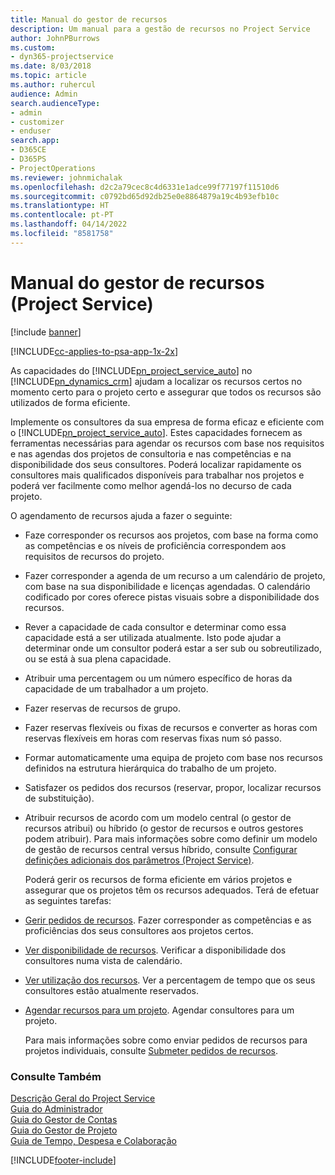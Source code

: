 ```yaml
---
title: Manual do gestor de recursos
description: Um manual para a gestão de recursos no Project Service
author: JohnPBurrows
ms.custom:
- dyn365-projectservice
ms.date: 8/03/2018
ms.topic: article
ms.author: ruhercul
audience: Admin
search.audienceType:
- admin
- customizer
- enduser
search.app:
- D365CE
- D365PS
- ProjectOperations
ms.reviewer: johnmichalak
ms.openlocfilehash: d2c2a79cec8c4d6331e1adce99f77197f11510d6
ms.sourcegitcommit: c0792bd65d92db25e0e8864879a19c4b93efb10c
ms.translationtype: HT
ms.contentlocale: pt-PT
ms.lasthandoff: 04/14/2022
ms.locfileid: "8581758"
---
```

# <a name="resource-manager-guide-project-service"></a>Manual do gestor de recursos (Project Service)

[!include [banner](../includes/psa-now-project-operations.md)]

[!INCLUDE[cc-applies-to-psa-app-1x-2x](../includes/cc-applies-to-psa-app-1x-2x.md)]

As capacidades do [!INCLUDE[pn_project_service_auto](../includes/pn-project-service-auto.md)] no [!INCLUDE[pn_dynamics_crm](../includes/pn-dynamics-crm.md)] ajudam a localizar os recursos certos no momento certo para o projeto certo e assegurar que todos os recursos são utilizados de forma eficiente.  
  
 Implemente os consultores da sua empresa de forma eficaz e eficiente com o [!INCLUDE[pn_project_service_auto](../includes/pn-project-service-auto.md)]. Estes capacidades fornecem as ferramentas necessárias para agendar os recursos com base nos requisitos e nas agendas dos projetos de consultoria e nas competências e na disponibilidade dos seus consultores. Poderá localizar rapidamente os consultores mais qualificados disponíveis para trabalhar nos projetos e poderá ver facilmente como melhor agendá-los no decurso de cada projeto.  
  
 O agendamento de recursos ajuda a fazer o seguinte:  
  
- Faze corresponder os recursos aos projetos, com base na forma como as competências e os níveis de proficiência correspondem aos requisitos de recursos do projeto.  
  
- Fazer corresponder a agenda de um recurso a um calendário de projeto, com base na sua disponibilidade e licenças agendadas. O calendário codificado por cores oferece pistas visuais sobre a disponibilidade dos recursos.  
  
- Rever a capacidade de cada consultor e determinar como essa capacidade está a ser utilizada atualmente. Isto pode ajudar a determinar onde um consultor poderá estar a ser sub ou sobreutilizado, ou se está à sua plena capacidade.  
  
- Atribuir uma percentagem ou um número específico de horas da capacidade de um trabalhador a um projeto.  
  
- Fazer reservas de recursos de grupo.  
  
- Fazer reservas flexíveis ou fixas de recursos e converter as horas com reservas flexíveis em horas com reservas fixas num só passo.  
  
- Formar automaticamente uma equipa de projeto com base nos recursos definidos na estrutura hierárquica do trabalho de um projeto.  
  
- Satisfazer os pedidos dos recursos (reservar, propor, localizar recursos de substituição).  
  
- Atribuir recursos de acordo com um modelo central (o gestor de recursos atribui) ou híbrido (o gestor de recursos e outros gestores podem atribuir). Para mais informações sobre como definir um modelo de gestão de recursos central versus híbrido, consulte [Configurar definições adicionais dos parâmetros (Project Service)](../psa/configure-additional-parameters-settings.md).  
  
  Poderá gerir os recursos de forma eficiente em vários projetos e assegurar que os projetos têm os recursos adequados. Terá de efetuar as seguintes tarefas:  
  
- [Gerir pedidos de recursos](../psa/manage-resource-requests.md). Fazer corresponder as competências e as proficiências dos seus consultores aos projetos certos.  
  
- [Ver disponibilidade de recursos](../psa/view-resource-availability.md). Verificar a disponibilidade dos consultores numa vista de calendário.  
  
- [Ver utilização dos recursos](../psa/view-resource-utilization.md). Ver a percentagem de tempo que os seus consultores estão atualmente reservados.  
  
- [Agendar recursos para um projeto](../psa/schedule-resources-project.md). Agendar consultores para um projeto.  
  
  Para mais informações sobre como enviar pedidos de recursos para projetos individuais, consulte [Submeter pedidos de recursos](../psa/submit-resource-requests.md).  
  
### <a name="see-also"></a>Consulte Também  
 [Descrição Geral do Project Service](../psa/overview.md)   
 [Guia do Administrador](../psa/admin-guide.md)   
 [Guia do Gestor de Contas](../psa/account-manager-guide.md)   
 [Guia do Gestor de Projeto](../psa/project-manager-guide.md)   
 [Guia de Tempo, Despesa e Colaboração](../psa/time-expense-collaboration-guide.md)


[!INCLUDE[footer-include](../includes/footer-banner.md)]
